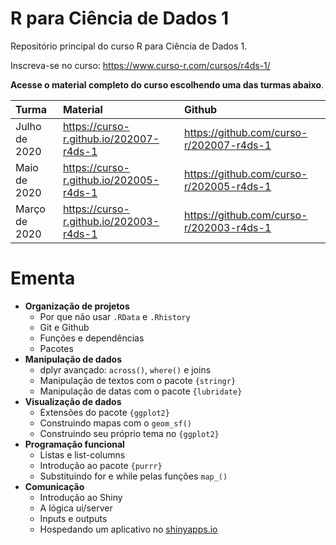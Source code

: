 
# R para Ciência de Dados 1

<!-- README.md is generated from README.Rmd. Please edit that file -->

Repositório principal do curso R para Ciência de Dados 1.

Inscreva-se no curso: <https://www.curso-r.com/cursos/r4ds-1/>

**Acesse o material completo do curso escolhendo uma das turmas
abaixo**.

| Turma         | Material                                  | Github                                     |
| :------------ | :---------------------------------------- | :----------------------------------------- |
| Julho de 2020 | <https://curso-r.github.io/202007-r4ds-1> | <https://github.com/curso-r/202007-r4ds-1> |
| Maio de 2020  | <https://curso-r.github.io/202005-r4ds-1> | <https://github.com/curso-r/202005-r4ds-1> |
| Março de 2020 | <https://curso-r.github.io/202003-r4ds-1> | <https://github.com/curso-r/202003-r4ds-1> |

# Ementa

  - **Organização de projetos**
      - Por que não usar `.RData` e `.Rhistory`
      - Git e Github
      - Funções e dependências
      - Pacotes
  - **Manipulação de dados**
      - dplyr avançado: `across()`, `where()` e joins
      - Manipulação de textos com o pacote `{stringr}`
      - Manipulação de datas com o pacote `{lubridate}`
  - **Visualização de dados**
      - Extensões do pacote `{ggplot2}`
      - Construindo mapas com o `geom_sf()`
      - Construindo seu próprio tema no `{ggplot2}`
  - **Programação funcional**
      - Listas e list-columns
      - Introdução ao pacote `{purrr}`
      - Substituindo for e while pelas funções `map_()`
  - **Comunicação**
      - Introdução ao Shiny
      - A lógica ui/server
      - Inputs e outputs
      - Hospedando um aplicativo no
        [shinyapps.io](https://www.shinyapps.io/)
